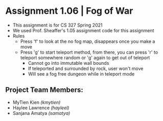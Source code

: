 # Assignment 1.06 | Fog of War
- This assignment is for CS 327 Spring 2021
- We used Prof. Sheaffer's 1.05 assignment code for this assignment 
- Rules
  - Press 'f' to look at the no fog map, disappears once you make a move
  - Press 'g' to start teleport method, from there, you can press 'r' to teleport somewhere random or 'g' again to get out of teleport
    - Cannot go into immutable wall bounds
    - If teleported and surrounded by rock, user won't move
    - Will see a fog free dungeon while in teleport mode

## Project Team Members:
- MyTien Kien *(kmytien)*
- Haylee Lawrence *(hayleel)*
- Sanjana Amatya *(samatya)*

